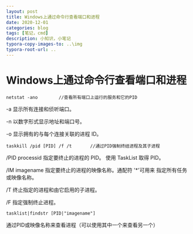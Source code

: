 ```yaml
---
layout: post
title: Windows上通过命令行查看端口和进程
date: 2020-12-01
categories: blog
tags: [笔记，cmd]
description: 小知识，小笔记
typora-copy-images-to: ..\img
typora-root-url: ..
---
```


# Windows上通过命令行查看端口和进程

```shell
netstat -ano		//查看所有端口上运行的服务和它的PID
```

-a            显示所有连接和侦听端口。

 -n            以数字形式显示地址和端口号。

 -o            显示拥有的与每个连接关联的进程 ID。

```shell
taskkill /pid [PID] /f /t		//通过PID强制终结进程及其子进程
```

/PID  processid        指定要终止的进程的 PID。
                           使用 TaskList 取得 PID。

/IM   imagename        指定要终止的进程的映像名称。通配符 '*'可用来
                       指定所有任务或映像名称。

/T                     终止指定的进程和由它启用的子进程。

/F                     指定强制终止进程。

```shell
tasklist|findstr [PID|"imagename"]
```

通过PID或映像名称来查看进程（可以使用其中一个来查看另一个）

